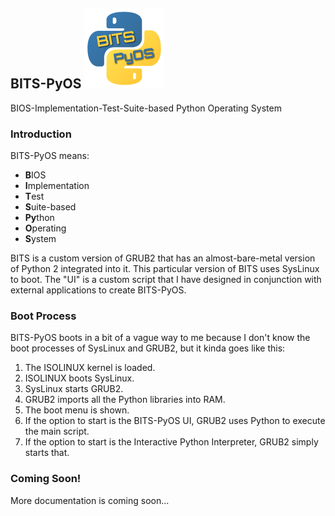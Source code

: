 ## BITS-PyOS ![Logo](https://raw.githubusercontent.com/sykeben/BITS-PyOS/master/docs/icon.png)
BIOS-Implementation-Test-Suite-based Python Operating System

### Introduction

BITS-PyOS means:
- **B**IOS
- **I**mplementation
- **T**est
- **S**uite-based
- **Py**thon
- **O**perating
- **S**ystem

BITS is a custom version of GRUB2 that has an almost-bare-metal version of Python 2 integrated into it. This particular version of BITS uses SysLinux to boot. The "UI" is a custom script that I have designed in conjunction with external applications to create BITS-PyOS.

### Boot Process

BITS-PyOS boots in a bit of a vague way to me because I don't know the boot processes of SysLinux and GRUB2, but it kinda goes like this:
1. The ISOLINUX kernel is loaded.
2. ISOLINUX boots SysLinux.
3. SysLinux starts GRUB2.
4. GRUB2 imports all the Python libraries into RAM.
5. The boot menu is shown.
6. If the option to start is the BITS-PyOS UI, GRUB2 uses Python to execute the main script.
7. If the option to start is the Interactive Python Interpreter, GRUB2 simply starts that.

### Coming Soon!

More documentation is coming soon...
